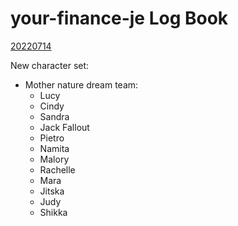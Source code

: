# your-finance-je Log Book

<u>20220714</u>

New character set:
- Mother nature dream team:
  - Lucy
  - Cindy
  - Sandra
  - Jack Fallout
  - Pietro
  - Namita
  - Malory
  - Rachelle
  - Mara
  - Jitska
  - Judy
  - Shikka
